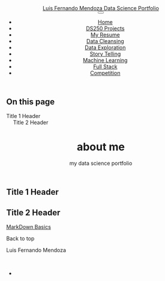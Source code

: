 <!DOCTYPE html>
<html xmlns="http://www.w3.org/1999/xhtml" lang="en" xml:lang="en"><head>

<meta charset="utf-8">
<meta name="generator" content="quarto-1.4.542">

<meta name="viewport" content="width=device-width, initial-scale=1.0, user-scalable=yes">


<title>Luis Fernando Mendoza Data Science Portfolio - about me</title>
<style>
code{white-space: pre-wrap;}
span.smallcaps{font-variant: small-caps;}
div.columns{display: flex; gap: min(4vw, 1.5em);}
div.column{flex: auto; overflow-x: auto;}
div.hanging-indent{margin-left: 1.5em; text-indent: -1.5em;}
ul.task-list{list-style: none;}
ul.task-list li input[type="checkbox"] {
  width: 0.8em;
  margin: 0 0.8em 0.2em -1em; /* quarto-specific, see https://github.com/quarto-dev/quarto-cli/issues/4556 */ 
  vertical-align: middle;
}
</style>


<script src="site_libs/quarto-nav/quarto-nav.js"></script>
<script src="site_libs/quarto-nav/headroom.min.js"></script>
<script src="site_libs/clipboard/clipboard.min.js"></script>
<script src="site_libs/quarto-search/autocomplete.umd.js"></script>
<script src="site_libs/quarto-search/fuse.min.js"></script>
<script src="site_libs/quarto-search/quarto-search.js"></script>
<meta name="quarto:offset" content="./">
<link href="./Images/favicon.png" rel="icon" type="image/png">
<script src="site_libs/quarto-html/quarto.js"></script>
<script src="site_libs/quarto-html/popper.min.js"></script>
<script src="site_libs/quarto-html/tippy.umd.min.js"></script>
<script src="site_libs/quarto-html/anchor.min.js"></script>
<link href="site_libs/quarto-html/tippy.css" rel="stylesheet">
<link href="site_libs/quarto-html/quarto-syntax-highlighting.css" rel="stylesheet" class="quarto-color-scheme" id="quarto-text-highlighting-styles">
<link href="site_libs/quarto-html/quarto-syntax-highlighting-dark.css" rel="prefetch" class="quarto-color-scheme quarto-color-alternate" id="quarto-text-highlighting-styles">
<script src="site_libs/bootstrap/bootstrap.min.js"></script>
<link href="site_libs/bootstrap/bootstrap-icons.css" rel="stylesheet">
<link href="site_libs/bootstrap/bootstrap.min.css" rel="stylesheet" class="quarto-color-scheme" id="quarto-bootstrap" data-mode="light">
<link href="site_libs/bootstrap/bootstrap-dark.min.css" rel="prefetch" class="quarto-color-scheme quarto-color-alternate" id="quarto-bootstrap" data-mode="dark">
<script id="quarto-search-options" type="application/json">{
  "location": "navbar",
  "copy-button": false,
  "collapse-after": 3,
  "panel-placement": "end",
  "type": "overlay",
  "limit": 50,
  "keyboard-shortcut": [
    "f",
    "/",
    "s"
  ],
  "show-item-context": false,
  "language": {
    "search-no-results-text": "No results",
    "search-matching-documents-text": "matching documents",
    "search-copy-link-title": "Copy link to search",
    "search-hide-matches-text": "Hide additional matches",
    "search-more-match-text": "more match in this document",
    "search-more-matches-text": "more matches in this document",
    "search-clear-button-title": "Clear",
    "search-text-placeholder": "",
    "search-detached-cancel-button-title": "Cancel",
    "search-submit-button-title": "Submit",
    "search-label": "Search"
  }
}</script>


<link rel="stylesheet" href="styles.css">
</head>

<body class="nav-fixed">

<div id="quarto-search-results"></div>
  <header id="quarto-header" class="headroom fixed-top">
    <nav class="navbar navbar-expand-lg " data-bs-theme="dark">
      <div class="navbar-container container-fluid">
      <div class="navbar-brand-container mx-auto">
    <a class="navbar-brand" href="./index.html">
    <span class="navbar-title">Luis Fernando Mendoza Data Science Portfolio</span>
    </a>
  </div>
            <div id="quarto-search" class="" title="Search"></div>
          <button class="navbar-toggler" type="button" data-bs-toggle="collapse" data-bs-target="#navbarCollapse" aria-controls="navbarCollapse" aria-expanded="false" aria-label="Toggle navigation" onclick="if (window.quartoToggleHeadroom) { window.quartoToggleHeadroom(); }">
  <span class="navbar-toggler-icon"></span>
</button>
          <div class="collapse navbar-collapse" id="navbarCollapse">
            <ul class="navbar-nav navbar-nav-scroll ms-auto">
  <li class="nav-item">
    <a class="nav-link active" href="./index.html" aria-current="page"> 
<span class="menu-text">Home</span></a>
  </li>  
  <li class="nav-item">
    <a class="nav-link" href="./projects.html"> 
<span class="menu-text">DS250 Projects</span></a>
  </li>  
  <li class="nav-item">
    <a class="nav-link" href="./resume.html"> 
<span class="menu-text">My Resume</span></a>
  </li>  
  <li class="nav-item">
    <a class="nav-link" href="./cleansing.html"> 
<span class="menu-text">Data Cleansing</span></a>
  </li>  
  <li class="nav-item">
    <a class="nav-link" href="./exploration.html"> 
<span class="menu-text">Data Exploration</span></a>
  </li>  
  <li class="nav-item">
    <a class="nav-link" href="./story_telling.html"> 
<span class="menu-text">Story Telling</span></a>
  </li>  
  <li class="nav-item">
    <a class="nav-link" href="./ml.html"> 
<span class="menu-text">Machine Learning</span></a>
  </li>  
  <li class="nav-item">
    <a class="nav-link" href="./full_stack.html"> 
<span class="menu-text">Full Stack</span></a>
  </li>  
  <li class="nav-item">
    <a class="nav-link" href="./competition.html"> 
<span class="menu-text">Competition</span></a>
  </li>  
</ul>
          </div> <!-- /navcollapse -->
          <div class="quarto-navbar-tools">
  <a href="" class="quarto-color-scheme-toggle quarto-navigation-tool  px-1" onclick="window.quartoToggleColorScheme(); return false;" title="Toggle dark mode"><i class="bi"></i></a>
</div>
      </div> <!-- /container-fluid -->
    </nav>
</header>
<!-- content -->
<div id="quarto-content" class="quarto-container page-columns page-rows-contents page-layout-article page-navbar">
<!-- sidebar -->
<!-- margin-sidebar -->
    <div id="quarto-margin-sidebar" class="sidebar margin-sidebar">
        <nav id="TOC" role="doc-toc" class="toc-active">
    <h2 id="toc-title">On this page</h2>
   
  <ul>
  <li><a href="#title-1-header" id="toc-title-1-header" class="nav-link active" data-scroll-target="#title-1-header">Title 1 Header</a>
  <ul class="collapse">
  <li><a href="#title-2-header" id="toc-title-2-header" class="nav-link" data-scroll-target="#title-2-header">Title 2 Header</a></li>
  </ul></li>
  </ul>
</nav>
    </div>
<!-- main -->
<main class="content" id="quarto-document-content">

<header id="title-block-header" class="quarto-title-block default">
<div class="quarto-title">
<h1 class="title">about me</h1>
<p class="subtitle lead">my data science portfolio</p>
</div>



<div class="quarto-title-meta">

    
  
    
  </div>
  


</header>


<section id="title-1-header" class="level1">
<h1>Title 1 Header</h1>
<section id="title-2-header" class="level2">
<h2 class="anchored" data-anchor-id="title-2-header">Title 2 Header</h2>
<p><a href="https://quarto.org/docs/authoring/markdown-basics.html#links-images">MarkDown Basics</a></p>


</section>
</section>

<a onclick="window.scrollTo(0, 0); return false;" role="button" id="quarto-back-to-top"><i class="bi bi-arrow-up"></i> Back to top</a></main> <!-- /main -->
<script id="quarto-html-after-body" type="application/javascript">
window.document.addEventListener("DOMContentLoaded", function (event) {
  const toggleBodyColorMode = (bsSheetEl) => {
    const mode = bsSheetEl.getAttribute("data-mode");
    const bodyEl = window.document.querySelector("body");
    if (mode === "dark") {
      bodyEl.classList.add("quarto-dark");
      bodyEl.classList.remove("quarto-light");
    } else {
      bodyEl.classList.add("quarto-light");
      bodyEl.classList.remove("quarto-dark");
    }
  }
  const toggleBodyColorPrimary = () => {
    const bsSheetEl = window.document.querySelector("link#quarto-bootstrap");
    if (bsSheetEl) {
      toggleBodyColorMode(bsSheetEl);
    }
  }
  toggleBodyColorPrimary();  
  const disableStylesheet = (stylesheets) => {
    for (let i=0; i < stylesheets.length; i++) {
      const stylesheet = stylesheets[i];
      stylesheet.rel = 'prefetch';
    }
  }
  const enableStylesheet = (stylesheets) => {
    for (let i=0; i < stylesheets.length; i++) {
      const stylesheet = stylesheets[i];
      stylesheet.rel = 'stylesheet';
    }
  }
  const manageTransitions = (selector, allowTransitions) => {
    const els = window.document.querySelectorAll(selector);
    for (let i=0; i < els.length; i++) {
      const el = els[i];
      if (allowTransitions) {
        el.classList.remove('notransition');
      } else {
        el.classList.add('notransition');
      }
    }
  }
  const toggleGiscusIfUsed = (isAlternate, darkModeDefault) => {
    const baseTheme = document.querySelector('#giscus-base-theme')?.value ?? 'light';
    const alternateTheme = document.querySelector('#giscus-alt-theme')?.value ?? 'dark';
    let newTheme = '';
    if(darkModeDefault) {
      newTheme = isAlternate ? baseTheme : alternateTheme;
    } else {
      newTheme = isAlternate ? alternateTheme : baseTheme;
    }
    const changeGiscusTheme = () => {
      // From: https://github.com/giscus/giscus/issues/336
      const sendMessage = (message) => {
        const iframe = document.querySelector('iframe.giscus-frame');
        if (!iframe) return;
        iframe.contentWindow.postMessage({ giscus: message }, 'https://giscus.app');
      }
      sendMessage({
        setConfig: {
          theme: newTheme
        }
      });
    }
    const isGiscussLoaded = window.document.querySelector('iframe.giscus-frame') !== null;
    if (isGiscussLoaded) {
      changeGiscusTheme();
    }
  }
  const toggleColorMode = (alternate) => {
    // Switch the stylesheets
    const alternateStylesheets = window.document.querySelectorAll('link.quarto-color-scheme.quarto-color-alternate');
    manageTransitions('#quarto-margin-sidebar .nav-link', false);
    if (alternate) {
      enableStylesheet(alternateStylesheets);
      for (const sheetNode of alternateStylesheets) {
        if (sheetNode.id === "quarto-bootstrap") {
          toggleBodyColorMode(sheetNode);
        }
      }
    } else {
      disableStylesheet(alternateStylesheets);
      toggleBodyColorPrimary();
    }
    manageTransitions('#quarto-margin-sidebar .nav-link', true);
    // Switch the toggles
    const toggles = window.document.querySelectorAll('.quarto-color-scheme-toggle');
    for (let i=0; i < toggles.length; i++) {
      const toggle = toggles[i];
      if (toggle) {
        if (alternate) {
          toggle.classList.add("alternate");     
        } else {
          toggle.classList.remove("alternate");
        }
      }
    }
    // Hack to workaround the fact that safari doesn't
    // properly recolor the scrollbar when toggling (#1455)
    if (navigator.userAgent.indexOf('Safari') > 0 && navigator.userAgent.indexOf('Chrome') == -1) {
      manageTransitions("body", false);
      window.scrollTo(0, 1);
      setTimeout(() => {
        window.scrollTo(0, 0);
        manageTransitions("body", true);
      }, 40);  
    }
  }
  const isFileUrl = () => { 
    return window.location.protocol === 'file:';
  }
  const hasAlternateSentinel = () => {  
    let styleSentinel = getColorSchemeSentinel();
    if (styleSentinel !== null) {
      return styleSentinel === "alternate";
    } else {
      return false;
    }
  }
  const setStyleSentinel = (alternate) => {
    const value = alternate ? "alternate" : "default";
    if (!isFileUrl()) {
      window.localStorage.setItem("quarto-color-scheme", value);
    } else {
      localAlternateSentinel = value;
    }
  }
  const getColorSchemeSentinel = () => {
    if (!isFileUrl()) {
      const storageValue = window.localStorage.getItem("quarto-color-scheme");
      return storageValue != null ? storageValue : localAlternateSentinel;
    } else {
      return localAlternateSentinel;
    }
  }
  const darkModeDefault = false;
  let localAlternateSentinel = darkModeDefault ? 'alternate' : 'default';
  // Dark / light mode switch
  window.quartoToggleColorScheme = () => {
    // Read the current dark / light value 
    let toAlternate = !hasAlternateSentinel();
    toggleColorMode(toAlternate);
    setStyleSentinel(toAlternate);
    toggleGiscusIfUsed(toAlternate, darkModeDefault);
  };
  // Ensure there is a toggle, if there isn't float one in the top right
  if (window.document.querySelector('.quarto-color-scheme-toggle') === null) {
    const a = window.document.createElement('a');
    a.classList.add('top-right');
    a.classList.add('quarto-color-scheme-toggle');
    a.href = "";
    a.onclick = function() { try { window.quartoToggleColorScheme(); } catch {} return false; };
    const i = window.document.createElement("i");
    i.classList.add('bi');
    a.appendChild(i);
    window.document.body.appendChild(a);
  }
  // Switch to dark mode if need be
  if (hasAlternateSentinel()) {
    toggleColorMode(true);
  } else {
    toggleColorMode(false);
  }
  const icon = "";
  const anchorJS = new window.AnchorJS();
  anchorJS.options = {
    placement: 'right',
    icon: icon
  };
  anchorJS.add('.anchored');
  const isCodeAnnotation = (el) => {
    for (const clz of el.classList) {
      if (clz.startsWith('code-annotation-')) {                     
        return true;
      }
    }
    return false;
  }
  const clipboard = new window.ClipboardJS('.code-copy-button', {
    text: function(trigger) {
      const codeEl = trigger.previousElementSibling.cloneNode(true);
      for (const childEl of codeEl.children) {
        if (isCodeAnnotation(childEl)) {
          childEl.remove();
        }
      }
      return codeEl.innerText;
    }
  });
  clipboard.on('success', function(e) {
    // button target
    const button = e.trigger;
    // don't keep focus
    button.blur();
    // flash "checked"
    button.classList.add('code-copy-button-checked');
    var currentTitle = button.getAttribute("title");
    button.setAttribute("title", "Copied!");
    let tooltip;
    if (window.bootstrap) {
      button.setAttribute("data-bs-toggle", "tooltip");
      button.setAttribute("data-bs-placement", "left");
      button.setAttribute("data-bs-title", "Copied!");
      tooltip = new bootstrap.Tooltip(button, 
        { trigger: "manual", 
          customClass: "code-copy-button-tooltip",
          offset: [0, -8]});
      tooltip.show();    
    }
    setTimeout(function() {
      if (tooltip) {
        tooltip.hide();
        button.removeAttribute("data-bs-title");
        button.removeAttribute("data-bs-toggle");
        button.removeAttribute("data-bs-placement");
      }
      button.setAttribute("title", currentTitle);
      button.classList.remove('code-copy-button-checked');
    }, 1000);
    // clear code selection
    e.clearSelection();
  });
  function tippyHover(el, contentFn, onTriggerFn, onUntriggerFn) {
    const config = {
      allowHTML: true,
      maxWidth: 500,
      delay: 100,
      arrow: false,
      appendTo: function(el) {
          return el.parentElement;
      },
      interactive: true,
      interactiveBorder: 10,
      theme: 'quarto',
      placement: 'bottom-start',
    };
    if (contentFn) {
      config.content = contentFn;
    }
    if (onTriggerFn) {
      config.onTrigger = onTriggerFn;
    }
    if (onUntriggerFn) {
      config.onUntrigger = onUntriggerFn;
    }
    window.tippy(el, config); 
  }
  const noterefs = window.document.querySelectorAll('a[role="doc-noteref"]');
  for (var i=0; i<noterefs.length; i++) {
    const ref = noterefs[i];
    tippyHover(ref, function() {
      // use id or data attribute instead here
      let href = ref.getAttribute('data-footnote-href') || ref.getAttribute('href');
      try { href = new URL(href).hash; } catch {}
      const id = href.replace(/^#\/?/, "");
      const note = window.document.getElementById(id);
      return note.innerHTML;
    });
  }
  const xrefs = window.document.querySelectorAll('a.quarto-xref');
  const processXRef = (id, note) => {
    // Strip column container classes
    const stripColumnClz = (el) => {
      el.classList.remove("page-full", "page-columns");
      if (el.children) {
        for (const child of el.children) {
          stripColumnClz(child);
        }
      }
    }
    stripColumnClz(note)
    if (id === null || id.startsWith('sec-')) {
      // Special case sections, only their first couple elements
      const container = document.createElement("div");
      if (note.children && note.children.length > 2) {
        container.appendChild(note.children[0].cloneNode(true));
        for (let i = 1; i < note.children.length; i++) {
          const child = note.children[i];
          if (child.tagName === "P" && child.innerText === "") {
            continue;
          } else {
            container.appendChild(child.cloneNode(true));
            break;
          }
        }
        if (window.Quarto?.typesetMath) {
          window.Quarto.typesetMath(container);
        }
        return container.innerHTML
      } else {
        if (window.Quarto?.typesetMath) {
          window.Quarto.typesetMath(note);
        }
        return note.innerHTML;
      }
    } else {
      // Remove any anchor links if they are present
      const anchorLink = note.querySelector('a.anchorjs-link');
      if (anchorLink) {
        anchorLink.remove();
      }
      if (window.Quarto?.typesetMath) {
        window.Quarto.typesetMath(note);
      }
      return note.innerHTML;
    }
  }
  for (var i=0; i<xrefs.length; i++) {
    const xref = xrefs[i];
    tippyHover(xref, undefined, function(instance) {
      instance.disable();
      let url = xref.getAttribute('href');
      let hash = undefined; 
      if (url.startsWith('#')) {
        hash = url;
      } else {
        try { hash = new URL(url).hash; } catch {}
      }
      if (hash) {
        const id = hash.replace(/^#\/?/, "");
        const note = window.document.getElementById(id);
        if (note !== null) {
          try {
            const html = processXRef(id, note.cloneNode(true));
            instance.setContent(html);
          } finally {
            instance.enable();
            instance.show();
          }
        } else {
          // See if we can fetch this
          fetch(url.split('#')[0])
          .then(res => res.text())
          .then(html => {
            const parser = new DOMParser();
            const htmlDoc = parser.parseFromString(html, "text/html");
            const note = htmlDoc.getElementById(id);
            if (note !== null) {
              const html = processXRef(id, note);
              instance.setContent(html);
            } 
          }).finally(() => {
            instance.enable();
            instance.show();
          });
        }
      } else {
        // See if we can fetch a full url (with no hash to target)
        // This is a special case and we should probably do some content thinning / targeting
        fetch(url)
        .then(res => res.text())
        .then(html => {
          const parser = new DOMParser();
          const htmlDoc = parser.parseFromString(html, "text/html");
          const note = htmlDoc.querySelector('main.content');
          if (note !== null) {
            // This should only happen for chapter cross references
            // (since there is no id in the URL)
            // remove the first header
            if (note.children.length > 0 && note.children[0].tagName === "HEADER") {
              note.children[0].remove();
            }
            const html = processXRef(null, note);
            instance.setContent(html);
          } 
        }).finally(() => {
          instance.enable();
          instance.show();
        });
      }
    }, function(instance) {
    });
  }
      let selectedAnnoteEl;
      const selectorForAnnotation = ( cell, annotation) => {
        let cellAttr = 'data-code-cell="' + cell + '"';
        let lineAttr = 'data-code-annotation="' +  annotation + '"';
        const selector = 'span[' + cellAttr + '][' + lineAttr + ']';
        return selector;
      }
      const selectCodeLines = (annoteEl) => {
        const doc = window.document;
        const targetCell = annoteEl.getAttribute("data-target-cell");
        const targetAnnotation = annoteEl.getAttribute("data-target-annotation");
        const annoteSpan = window.document.querySelector(selectorForAnnotation(targetCell, targetAnnotation));
        const lines = annoteSpan.getAttribute("data-code-lines").split(",");
        const lineIds = lines.map((line) => {
          return targetCell + "-" + line;
        })
        let top = null;
        let height = null;
        let parent = null;
        if (lineIds.length > 0) {
            //compute the position of the single el (top and bottom and make a div)
            const el = window.document.getElementById(lineIds[0]);
            top = el.offsetTop;
            height = el.offsetHeight;
            parent = el.parentElement.parentElement;
          if (lineIds.length > 1) {
            const lastEl = window.document.getElementById(lineIds[lineIds.length - 1]);
            const bottom = lastEl.offsetTop + lastEl.offsetHeight;
            height = bottom - top;
          }
          if (top !== null && height !== null && parent !== null) {
            // cook up a div (if necessary) and position it 
            let div = window.document.getElementById("code-annotation-line-highlight");
            if (div === null) {
              div = window.document.createElement("div");
              div.setAttribute("id", "code-annotation-line-highlight");
              div.style.position = 'absolute';
              parent.appendChild(div);
            }
            div.style.top = top - 2 + "px";
            div.style.height = height + 4 + "px";
            div.style.left = 0;
            let gutterDiv = window.document.getElementById("code-annotation-line-highlight-gutter");
            if (gutterDiv === null) {
              gutterDiv = window.document.createElement("div");
              gutterDiv.setAttribute("id", "code-annotation-line-highlight-gutter");
              gutterDiv.style.position = 'absolute';
              const codeCell = window.document.getElementById(targetCell);
              const gutter = codeCell.querySelector('.code-annotation-gutter');
              gutter.appendChild(gutterDiv);
            }
            gutterDiv.style.top = top - 2 + "px";
            gutterDiv.style.height = height + 4 + "px";
          }
          selectedAnnoteEl = annoteEl;
        }
      };
      const unselectCodeLines = () => {
        const elementsIds = ["code-annotation-line-highlight", "code-annotation-line-highlight-gutter"];
        elementsIds.forEach((elId) => {
          const div = window.document.getElementById(elId);
          if (div) {
            div.remove();
          }
        });
        selectedAnnoteEl = undefined;
      };
        // Handle positioning of the toggle
    window.addEventListener(
      "resize",
      throttle(() => {
        elRect = undefined;
        if (selectedAnnoteEl) {
          selectCodeLines(selectedAnnoteEl);
        }
      }, 10)
    );
    function throttle(fn, ms) {
    let throttle = false;
    let timer;
      return (...args) => {
        if(!throttle) { // first call gets through
            fn.apply(this, args);
            throttle = true;
        } else { // all the others get throttled
            if(timer) clearTimeout(timer); // cancel #2
            timer = setTimeout(() => {
              fn.apply(this, args);
              timer = throttle = false;
            }, ms);
        }
      };
    }
      // Attach click handler to the DT
      const annoteDls = window.document.querySelectorAll('dt[data-target-cell]');
      for (const annoteDlNode of annoteDls) {
        annoteDlNode.addEventListener('click', (event) => {
          const clickedEl = event.target;
          if (clickedEl !== selectedAnnoteEl) {
            unselectCodeLines();
            const activeEl = window.document.querySelector('dt[data-target-cell].code-annotation-active');
            if (activeEl) {
              activeEl.classList.remove('code-annotation-active');
            }
            selectCodeLines(clickedEl);
            clickedEl.classList.add('code-annotation-active');
          } else {
            // Unselect the line
            unselectCodeLines();
            clickedEl.classList.remove('code-annotation-active');
          }
        });
      }
  const findCites = (el) => {
    const parentEl = el.parentElement;
    if (parentEl) {
      const cites = parentEl.dataset.cites;
      if (cites) {
        return {
          el,
          cites: cites.split(' ')
        };
      } else {
        return findCites(el.parentElement)
      }
    } else {
      return undefined;
    }
  };
  var bibliorefs = window.document.querySelectorAll('a[role="doc-biblioref"]');
  for (var i=0; i<bibliorefs.length; i++) {
    const ref = bibliorefs[i];
    const citeInfo = findCites(ref);
    if (citeInfo) {
      tippyHover(citeInfo.el, function() {
        var popup = window.document.createElement('div');
        citeInfo.cites.forEach(function(cite) {
          var citeDiv = window.document.createElement('div');
          citeDiv.classList.add('hanging-indent');
          citeDiv.classList.add('csl-entry');
          var biblioDiv = window.document.getElementById('ref-' + cite);
          if (biblioDiv) {
            citeDiv.innerHTML = biblioDiv.innerHTML;
          }
          popup.appendChild(citeDiv);
        });
        return popup.innerHTML;
      });
    }
  }
});
</script>
</div> <!-- /content -->
<footer class="footer">
  <div class="nav-footer">
    <div class="nav-footer-left">
<p>Luis Fernando Mendoza</p>
</div>   
    <div class="nav-footer-center">
      &nbsp;
    </div>
    <div class="nav-footer-right">
      <ul class="footer-items list-unstyled">
    <li class="nav-item compact">
    <a class="nav-link" href="https://www.linkedin.com/in/lf-mendoza/">
      <i class="bi bi-linkedin" role="img">
</i> 
    </a>
  </li>  
</ul>
    </div>
  </div>
</footer>




</body></html>
